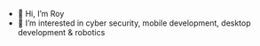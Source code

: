 - 👋 Hi, I’m Roy
- 👀 I’m interested in cyber security, mobile development, desktop development & robotics

<!---
Roy26958/Roy26958 is a ✨ special ✨ repository because its `README.md` (this file) appears on your GitHub profile.
You can click the Preview link to take a look at your changes.
--->
